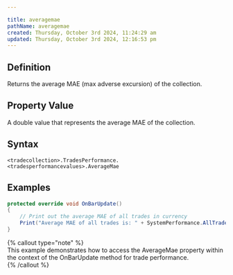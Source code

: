 ```yaml
---

title: averagemae
pathName: averagemae
created: Thursday, October 3rd 2024, 11:24:29 am
updated: Thursday, October 3rd 2024, 12:16:53 pm
---
```


## Definition

Returns the average MAE (max adverse excursion) of the collection.  

## Property Value

A double value that represents the average MAE of the collection.

## Syntax

```plaintext
<tradecollection>.TradesPerformance.<tradesperformancevalues>.AverageMae
```

## Examples

```csharp
protected override void OnBarUpdate()
{
    // Print out the average MAE of all trades in currency
    Print("Average MAE of all trades is: " + SystemPerformance.AllTrades.TradesPerformance.Currency.AverageMae);
}
```

{% callout type="note" %}  
This example demonstrates how to access the AverageMae property within the context of the OnBarUpdate method for trade performance.  
{% /callout %}
